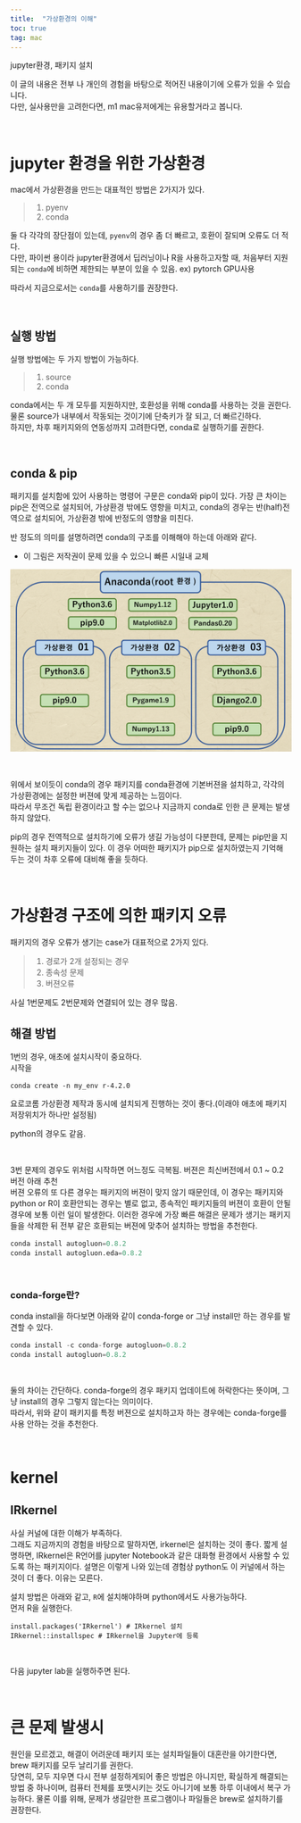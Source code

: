 ```yaml
---
title:  "가상환경의 이해"
toc: true
tag: mac
---
```

jupyter환경, 패키지 설치

이 글의 내용은 전부 나 개인의 경험을 바탕으로 적어진 내용이기에 오류가 있을 수 있습니다.<br>
다만, 실사용만을 고려한다면, m1 mac유저에게는 유용할거라고 봅니다.

<br>

# jupyter 환경을 위한 가상환경

mac에서 가상환경을 만드는 대표적인 방법은 2가지가 있다.

> 1) pyenv<br>
> 2) conda

둘 다 각각의 장단점이 있는데, `pyenv`의 경우 좀 더 빠르고, 호환이 잘되며 오류도 더 적다.<br>
다만, 파이썬 용이라 jupyter환경에서 딥러닝이나 R을 사용하고자할 때, 처음부터 지원되는 `conda`에 비하면 제한되는 부분이 있을 수 있음. ex) pytorch GPU사용<br>

따라서 지금으로서는 `conda`를 사용하기를 권장한다.

<br>

## 실행 방법

실행 방법에는 두 가지 방법이 가능하다.

> 1) source<br>
> 2) conda

conda에서는 두 개 모두를 지원하지만, 호환성을 위해 conda를 사용하는 것을 권한다.<br>
물론 source가 내부에서 작동되는 것이기에 단축키가 잘 되고, 더 빠르긴하다.<br>
하지만, 차후 패키지와의 연동성까지 고려한다면, conda로 실행하기를 권한다.

<br>

## conda & pip

패키지를 설치함에 있어 사용하는 명령어 구문은 conda와 pip이 있다.
가장 큰 차이는 pip은 전역으로 설치되어, 가상환경 밖에도 영향을 미치고, conda의 경우는 반(half)전역으로 설치되어, 가상환경 밖에 반정도의 영향을 미친다.<br>

반 정도의 의미를 설명하려면 conda의 구조를 이해해야 하는데 아래와 같다.

- 이 그림은 저작권이 문제 있을 수 있으니 빠른 시일내 교체


![img](/assets/images/virtual_1218_1.png)

<br>

위에서 보이듯이 conda의 경우 패키지를 conda환경에 기본버젼을 설치하고, 각각의 가상환경에는 설정한 버젼에 맞게 제공하는 느낌이다.<br>
따라서 무조건 독립 환경이라고 할 수는 없으나 지금까지 conda로 인한 큰 문제는 발생하지 않았다.

pip의 경우 전역적으로 설치하기에 오류가 생길 가능성이 다분한데, 문제는 pip만을 지원하는 설치 패키지들이 있다. 이 경우 어떠한 패키지가 pip으로 설치하였는지 기억해 두는 것이 차후 오류에 대비해 좋을 듯하다. 

<br>

# 가상환경 구조에 의한 패키지 오류

패키지의 경우 오류가 생기는 case가 대표적으로 2가지 있다.

> 1) 경로가 2개 설정되는 경우<br>
> 2) 종속성 문제<br>
> 3) 버젼오류

사실 1번문제도 2번문제와 연결되어 있는 경우 많음.

## 해결 방법

1번의 경우, 애초에 설치시작이 중요하다.<br>
시작을 


```
conda create -n my_env r-4.2.0
```

요로코롬 가상환경 제작과 동시에 설치되게 진행하는 것이 좋다.(이래야 애초에 패키지 저장위치가 하나만 설정됨) 

python의 경우도 같음.

<br>

3번 문제의 경우도 위처럼 시작하면 어느정도 극복됨. 버젼은 최신버전에서 0.1 ~ 0.2 버전 아래 추천<br>
버젼 오류의 또 다른 경우는 패키지의 버젼이 맞지 않기 때문인데, 이 경우는 패키지와 python or R이 호환안되는 경우는 별로 없고, 종속적인 패키지들의 버젼이 호환이 안될 경우에 보통 이런 일이 발생한다. 이러한 경우에 가장 빠른 해결은 문제가 생기는 패키지들을 삭제한 뒤 전부 같은 호환되는 버젼에 맞추어 설치하는 방법을 추천한다.


```python
conda install autogluon=0.8.2
conda install autogluon.eda=0.8.2
```

<br>

### conda-forge란?

conda install을 하다보면 아래와 같이 conda-forge or 그냥 install만 하는 경우를 발견할 수 있다.


```python
conda install -c conda-forge autogluon=0.8.2
conda install autogluon=0.8.2
```

<br>

둘의 차이는 간단하다.
conda-forge의 경우 패키지 업데이트에 허락한다는 뜻이며, 그냥 install의 경우 그렇지 않는다는 의미이다.<br>
따라서, 위와 같이 패키지를 특정 버젼으로 설치하고자 하는 경우에는 conda-forge를 사용 안하는 것을 추천한다. 

<br>

# kernel

## IRkernel

사실 커널에 대한 이해가 부족하다.<br>
그래도 지금까지의 경험을 바탕으로 말하자면, irkernel은 설치하는 것이 좋다.
짧게 설명하면, IRkernel은 R언어를 jupyter Notebook과 같은 대화형 환경에서 사용할 수 있도록 하는 패키지이다. 설명은 이렇게 나와 있는데 경험상 python도 이 커널에서 하는 것이 더 좋다. 이유는 모른다.


설치 방법은 아래와 같고, `R`에 설치해야하며 python에서도 사용가능하다.<br>
먼저 R을 실행한다. 


```
install.packages('IRkernel') # IRkernel 설치
IRkernel::installspec # IRkernel을 Jupyter에 등록
```

<br>

다음 jupyter lab을 실행하주면 된다.

<br>

# 큰 문제 발생시

원인을 모르겠고, 해결이 어려운데 패키지 또는 설치파일들이 대혼란을 야기한다면, brew 패키지를 모두 날리기를 권한다.<br>
당연히, 모두 지우면 다시 전부 설정하게되어 좋은 방법은 아니지만, 확실하게 해결되는 방법 중 하나이며, 컴퓨터 전체를 포맷시키는 것도 아니기에 보통 하루 이내에서 복구 가능하다. 물론 이를 위해, 문제가 생길만한 프로그램이나 파일들은 brew로 설치하기를 권장한다.


